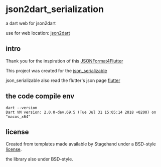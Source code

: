 # json2dart_serialization

a dart web for json2dart

use for web location: [json2dart](https://caijinglong.github.io/json2dart/index.html)

## intro

Thank you for the inspiration of this [JSONFormat4Flutter](https://github.com/debuggerx01/JSONFormat4Flutter)

This project was created for the [json_serializable](https://pub.dartlang.org/packages/json_serializable)

json_serializable also read the flutter's json page [flutter](https://flutter.io/json)

## the code compile env

```cli
dart --version
Dart VM version: 2.0.0-dev.69.5 (Tue Jul 31 15:05:14 2018 +0200) on "macos_x64"
```

## license

Created from templates made available by Stagehand under a BSD-style
[license](https://github.com/dart-lang/stagehand/blob/master/LICENSE).

the library also under BSD-style.
